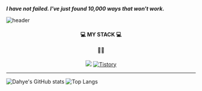 
  ***I have not failed. I've just found 10,000 ways that won't work.***
  
  ![header](https://capsule-render.vercel.app/api?type=waving&color=auto&height=300&section=header&text=DAHYE-CHOI&fontSize=90)
  
<div align="center">
  <h4>💻 MY STACK 💻</h4>
</div>


<div align="center">
  <h4>💬💬</h4>
  <a href="https://midi-latency-f31.notion.site/Portfolio-75783496e88e4ef999649f415db00fee" target="_blank"><img src="https://img.shields.io/badge/Notion-black.svg?&style=for-the-badge&logo=Notion&logoColor=white"></a>
  <a href = "https://tech-04.tistory.com//"> <img alt="Tistory" src ="https://img.shields.io/badge/Tistory-white.svg?&style=for-the-badge"/></a>
</div>


***


  ![Dahye's GitHub stats](https://github-readme-stats.vercel.app/api?username=choidahye99&show_icons=true&theme=tokyonight)
  ![Top Langs](https://github-readme-stats.vercel.app/api/top-langs/?username=choidahye99&langs_count=10&layout=compact)


<!--
**choidahye99/choidahye99** is a ✨ _special_ ✨ repository because its `README.md` (this file) appears on your GitHub profile.

Here are some ideas to get you started:

- 🔭 I’m currently working on ...
- 🌱 I’m currently learning ...
- 👯 I’m looking to collaborate on ...
- 🤔 I’m looking for help with ...
- 💬 Ask me about ...
- 📫 How to reach me: ...
- 😄 Pronouns: ...
- ⚡ Fun fact: ...
-->
